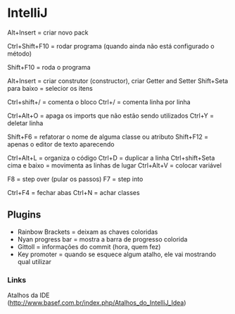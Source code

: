 # IntelliJ

Alt+Insert = criar novo pack

Ctrl+Shift+F10 = rodar programa (quando ainda não está configurado o 
método)

Shift+F10 = roda o programa 

Alt+Insert = criar construtor (constructor), criar Getter and Setter
Shift+Seta para baixo = selecior os itens

Ctrl+shift+/ = comenta o bloco
Ctrl+/ = comenta linha por linha

Ctrl+Alt+O = apaga os imports que não estão sendo utilizados 
Ctrl+Y = deletar linha

Shift+F6 = refatorar o nome de alguma classe ou atributo 
Shift+F12 = apenas o editor de texto aparecendo 

Ctrl+Alt+L = organiza o código 
Ctrl+D = duplicar a linha
Ctrl+shift+Seta cima e baixo = movimenta as linhas de lugar 
Ctrl+Alt+V = colocar variável

F8 = step over (pular os passos)
F7 = step into

Ctrl+F4 = fechar abas
Ctrl+N = achar classes

## Plugins

- Rainbow Brackets = deixam as chaves coloridas
- Nyan progress bar = mostra a barra de progresso colorida
- Gittoll = informações do commit (hora, quem fez)
- Key promoter = quando se esquece algum atalho, ele vai mostrando qual 
utilizar 

### Links

Atalhos da IDE (http://www.basef.com.br/index.php/Atalhos_do_IntelliJ_Idea)
